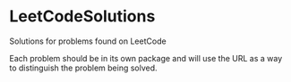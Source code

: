 # LeetCodeSolutions
Solutions for problems found on LeetCode

Each problem should be in its own package and will use the URL as a way to distinguish the problem being solved.

